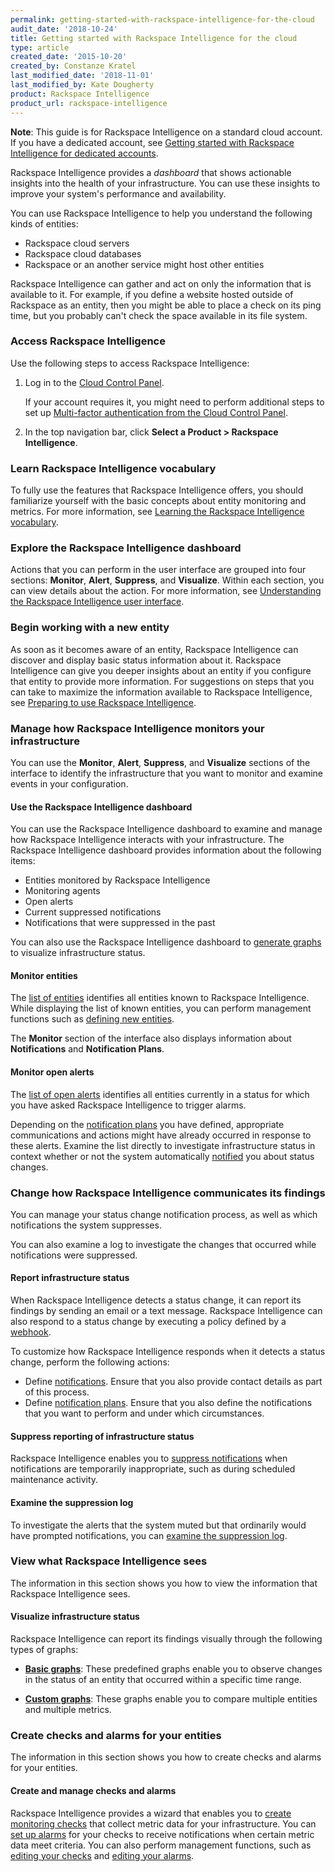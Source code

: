 ```yaml
---
permalink: getting-started-with-rackspace-intelligence-for-the-cloud
audit_date: '2018-10-24'
title: Getting started with Rackspace Intelligence for the cloud
type: article
created_date: '2015-10-20'
created_by: Constanze Kratel
last_modified_date: '2018-11-01'
last_modified_by: Kate Dougherty
product: Rackspace Intelligence
product_url: rackspace-intelligence
---
```


**Note**: This guide is for Rackspace Intelligence on a standard cloud
account. If you have a dedicated account, see
[Getting started with Rackspace Intelligence for dedicated
accounts](/support/how-to/getting-started-with-rackspace-intelligence-for-dedicated-accounts).

Rackspace Intelligence provides a *dashboard* that shows actionable insights
into the health of your infrastructure. You can use these insights to improve
your system's performance and availability.

You can use Rackspace Intelligence to help you understand the following
kinds of entities:

-   Rackspace cloud servers
-   Rackspace cloud databases
-   Rackspace or an another service might host other entities

Rackspace Intelligence can gather and act on only the information that is
available to it. For example, if you define a website hosted outside of
Rackspace as an entity, then you might be able to place a check on its ping
time, but you probably can't check the space available in its file system.

### Access Rackspace Intelligence

Use the following steps to access Rackspace Intelligence:

1. Log in to the [Cloud Control Panel](https://login.rackspace.com).

   If your account requires it, you might need to perform
   additional steps to set up [Multi-factor authentication from the Cloud Control
   Panel](/support/how-to/multifactor-authentication-from-the-cloud-control-panel/).

2. In the top navigation bar, click **Select a Product > Rackspace
   Intelligence**.

### Learn Rackspace Intelligence vocabulary

To fully use the features that Rackspace Intelligence offers, you
should familiarize yourself with the basic concepts about entity
monitoring and metrics. For more information, see [Learning the Rackspace
Intelligence
vocabulary](/support/how-to/learning-the-rackspace-intelligence-vocabulary).

### Explore the Rackspace Intelligence dashboard

Actions that you can perform in the user interface are grouped into four
sections: **Monitor**, **Alert**, **Suppress**, and **Visualize**. Within
each section, you can view details about the action. For more information, see
[Understanding the Rackspace Intelligence user
interface](/support/how-to/understanding-the-rackspace-intelligence-dashboard-user-interface).

### Begin working with a new entity

As soon as it becomes aware of an entity, Rackspace Intelligence can
discover and display basic status information about it. Rackspace
Intelligence can give you deeper insights about an entity if you
configure that entity to provide more information. For
suggestions on steps that you can take to maximize the information
available to Rackspace Intelligence, see [Preparing to use
Rackspace
Intelligence](/support/how-to/preparing-to-use-rackspace-intelligence).

### Manage how Rackspace Intelligence monitors your infrastructure

You can use the **Monitor**, **Alert**, **Suppress**, and **Visualize**
sections of the interface to identify the infrastructure that you want to monitor
and examine events in your configuration.

#### Use the Rackspace Intelligence dashboard

You can use the Rackspace Intelligence dashboard to examine and manage
how Rackspace Intelligence interacts with your infrastructure. The
Rackspace Intelligence dashboard provides information about the
following items:

-   Entities monitored by Rackspace Intelligence
-   Monitoring agents
-   Open alerts
-   Current suppressed notifications
-   Notifications that were suppressed in the past

You can also use the Rackspace Intelligence dashboard to [generate
graphs](/support/how-to/rackspace-intelligence) to visualize infrastructure status.

#### Monitor entities

The [list of
entities](/support/how-to/monitoring-entities-with-rackspace-intelligence) identifies
all entities known to Rackspace Intelligence. While displaying the list
of known entities, you can perform management functions such
as [defining new
entities](/support/how-to/monitoring-entities-with-rackspace-intelligence#create-entities).

The **Monitor** section of the interface also displays information about
**Notifications** and **Notification Plans**.

#### Monitor open alerts

The [list of open
alerts](/support/how-to/monitoring-open-alerts-with-rackspace-intelligence) identifies
all entities currently in a status for which you have asked
Rackspace Intelligence to trigger alarms.

Depending on the [notification
plans](/support/how-to/working-with-rackspace-intelligence-notification-plans)
you have defined, appropriate communications and actions might have
already occurred in response to these alerts. Examine the list directly to
investigate infrastructure status in context whether or not the system automatically
[notified](/support/how-to/working-with-notifications-in-rackspace-intelligence)
you about status changes.

### Change how Rackspace Intelligence communicates its findings

You can manage your status change notification process, as well as which
notifications the system suppresses.

You can also examine a log to investigate the changes that occurred while
notifications were suppressed.

#### Report infrastructure status

When Rackspace Intelligence detects a status change, it can report its
findings by sending an email or a text message. Rackspace Intelligence can
also respond to a status change by executing a policy defined by a
[webhook](https://docs.rackspace.com/docs/autoscale/v1/developer-guide/#webhooks-and-capability-urls).

To customize how Rackspace Intelligence responds when it detects a
status change, perform the following actions:

- Define [notifications](/support/how-to/working-with-notifications-in-rackspace-intelligence).
  Ensure that you also provide contact details as part of this process.
- Define [notification
  plans](/support/how-to/working-with-rackspace-intelligence-notification-plans).
  Ensure that you also define the notifications that you want to perform
  and under which circumstances.

#### Suppress reporting of infrastructure status

Rackspace Intelligence enables you to [suppress
notifications](/support/how-to/work-with-notification-suppressions-in-rackspace-intelligence) when notifications are temporarily inappropriate, such as during
scheduled maintenance activity.

#### Examine the suppression log

To investigate the alerts that the system muted but that ordinarily would have
prompted notifications, you can [examine the suppression
log](/support/how-to/examining-the-log-of-alerts-suppressed-by-rackspace-intelligence).

### View what Rackspace Intelligence sees

The information in this section shows you how to view the information that
Rackspace Intelligence sees.

#### Visualize infrastructure status

Rackspace Intelligence can report its findings visually through the following
types of graphs:

-   **[Basic
    graphs](/support/how-to/viewing-basic-graphs-of-activity-in-rackspace-intelligence)**: These predefined graphs enable you to observe changes in the status of
    an entity that occurred within a specific time range.

-   **[Custom
    graphs](/support/how-to/creating-custom-graphs-of-activity-in-rackspace-intelligence)**: These graphs enable you to compare multiple entities and multiple
    metrics.

### Create checks and alarms for your entities

The information in this section shows you how to create checks and alarms for
your entities.

#### Create and manage checks and alarms

Rackspace Intelligence provides a wizard that enables you to [create
monitoring
checks](/support/how-to/working-with-checks) that
collect metric data for your infrastructure. You can [set up
alarms](/support/how-to/working-with-alarms) for
your checks to receive notifications when certain metric data meet criteria.
You can also perform management functions, such as [editing your
checks](/support/how-to/working-with-checks) and [editing your
alarms](/support/how-to/working-with-alarms).
